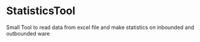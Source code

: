 # StatisticsTool

Small Tool to read data from excel file and make statistics on inbounded and outbounded ware
